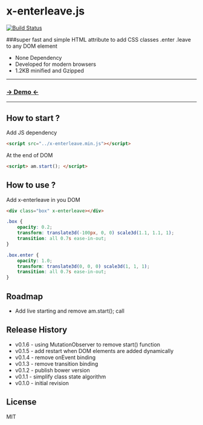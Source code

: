 x-enterleave.js
===============
[![Build Status](https://travis-ci.org/jfroffice/x-enterleave.js.svg?branch=master)](https://travis-ci.org/jfroffice/x-enterleave.js)

###super fast and simple HTML attribute to add CSS classes .enter .leave to any DOM element

- None Dependency
- Developed for modern browsers
- 1.2KB minified and Gzipped

***

### [→ Demo ←](http://jfroffice.github.io/x-enterleave.js/)

***

How to start ?
-------------- 
Add JS dependency
```html
<script src="../x-enterleave.min.js"></script>
```

At the end of DOM
```html
<script> am.start(); </script>
```

How to use ?
------------
Add x-enterleave in you DOM
```html
<div class="box" x-enterleave></div>
```

```css
.box {
	opacity: 0.2;
	transform: translate3d(-100px, 0, 0) scale3d(1.1, 1.1, 1);
	transition: all 0.7s ease-in-out;
}

.box.enter {
    opacity: 1.0;
    transform: translate3d(0, 0, 0) scale3d(1, 1, 1);
    transition: all 0.7s ease-in-out;
}
```

Roadmap
-------
- Add live starting and remove am.start(); call

Release History
---------------
- v0.1.6 - using MutationObserver to remove start() function
- v0.1.5 - add restart when DOM elements are added dynamically
- v0.1.4 - remove onEvent binding
- v0.1.3 - remove transition binding
- v0.1.2 - publish bower version
- v0.1.1 - simplify class state algorithm
- v0.1.0 - initial revision

License
-------
MIT
